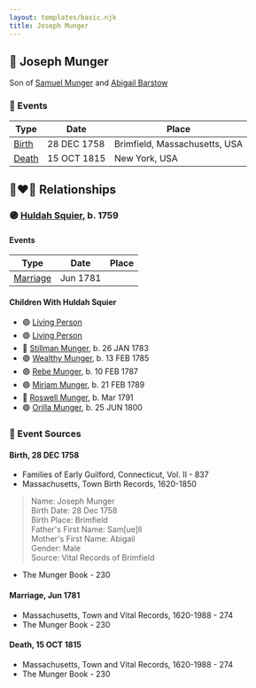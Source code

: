 ```yaml
---
layout: templates/basic.njk
title: Joseph Munger
---
```

## 🔵 Joseph Munger

Son of [Samuel Munger](/people/1/17676382) and [Abigail Barstow](/people/9/9488484)

### 📆 Events

Type | Date | Place
------ | ------ | ------
[Birth](#event-8eab86a6-a76a-478d-9a21-6e11d6c58169) | 28 DEC 1758 | Brimfield, Massachusetts, USA
[Death](#event-526cb127-f33d-45f9-9ccd-1aaf8323c33d) | 15 OCT 1815 | New York, USA

## 👩‍❤️‍👨 Relationships

### 🟣 [Huldah Squier](/people/4/40449307), b. 1759

#### Events

Type | Date | Place
------ | ------ | ------
[Marriage](#event-e51a1dc1-04e5-4893-9743-80059412650d) | Jun 1781 |
#### Children With Huldah Squier
* 🟣 [Living Person](/people/9/92752548)
* 🟣 [Living Person](/people/5/57250648)
* 🔵 [Stillman Munger](/people/5/55728126), b. 26 JAN 1783
* 🟣 [Wealthy Munger](/people/3/31830663), b. 13 FEB 1785
* 🟣 [Rebe Munger](/people/3/39304822), b. 10 FEB 1787
* 🟣 [Miriam Munger](/people/1/13266841), b. 21 FEB 1789
* 🔵 [Roswell Munger](/people/2/21686617), b. Mar 1791
* 🟣 [Orilla Munger](/people/6/60133360), b. 25 JUN 1800
### 📰 Event Sources

#### <a id="event-8eab86a6-a76a-478d-9a21-6e11d6c58169"></a> Birth, 28 DEC 1758
* Families of Early Guilford, Connecticut, Vol. II  - 837
* Massachusetts, Town Birth Records, 1620-1850
>   
  > Name: Joseph Munger  
  > Birth Date: 28 Dec 1758  
  > Birth Place: Brimfield  
  > Father's First Name: Sam[ue]ll  
  > Mother's First Name: Abigail  
  > Gender: Male  
  > Source: Vital Records of Brimfield
* The Munger Book  - 230

#### <a id="event-e51a1dc1-04e5-4893-9743-80059412650d"></a> Marriage, Jun 1781
* Massachusetts, Town and Vital Records, 1620-1988  - 274
* The Munger Book  - 230
#### <a id="event-526cb127-f33d-45f9-9ccd-1aaf8323c33d"></a> Death, 15 OCT 1815
* Massachusetts, Town and Vital Records, 1620-1988  - 274
* The Munger Book  - 230
